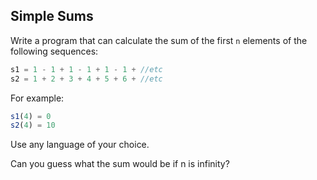 ## Simple Sums

Write a program that can calculate the sum of the first `n` elements of the following sequences:

```js
s1 = 1 - 1 + 1 - 1 + 1 - 1 + //etc
s2 = 1 + 2 + 3 + 4 + 5 + 6 + //etc
```
For example:

```js
s1(4) = 0
s2(4) = 10
```

Use any language of your choice.

Can you guess what the sum would be if n is infinity?
